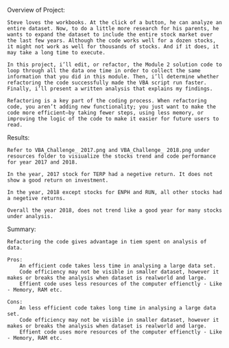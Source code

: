 Overview of Project: 

    Steve loves the workbooks. At the click of a button, he can analyze an entire dataset. Now, to do a little more research for his parents, he wants to expand the dataset to include the entire stock market over the last few years. Although the code works well for a dozen stocks, it might not work as well for thousands of stocks. And if it does, it may take a long time to execute.

    In this project, i’ll edit, or refactor, the Module 2 solution code to loop through all the data one time in order to collect the same information that you did in this module. Then, i’ll determine whether refactoring the code successfully made the VBA script run faster. Finally, i’ll present a written analysis that explains my findings.

    Refactoring is a key part of the coding process. When refactoring code, you aren’t adding new functionality; you just want to make the code more efficient—by taking fewer steps, using less memory, or improving the logic of the code to make it easier for future users to read. 

Results: 

    Refer to VBA_Challenge_ 2017.png and VBA_Challenge_ 2018.png under resources folder to visiualize the stocks trend and code performance for year 2017 and 2018.

    In the year, 2017 stock for TERP had a negetive return. It does not show a good return on investment.

    In the year, 2018 except stocks for ENPH and RUN, all other stocks had a negetive returns. 

    Overall the year 2018, does not trend like a good year for many stocks under analysis.

Summary: 

    Refactoring the code gives advantage in tiem spent on analysis of data.

    Pros:
        An efficient code takes less time in analysing a large data set. 
        Code efficiency may not be visible in smaller dataset, however it makes or breaks the analysis when dataset is realworld and large.
        Effient code uses less resources of the computer effienctly - Like - Memory, RAM etc.

    Cons:
        An less efficient code takes long time in analysing a large data set. 
        Code efficiency may not be visible in smaller dataset, however it makes or breaks the analysis when dataset is realworld and large.
        Effient code uses more resources of the computer effienctly - Like - Memory, RAM etc.


